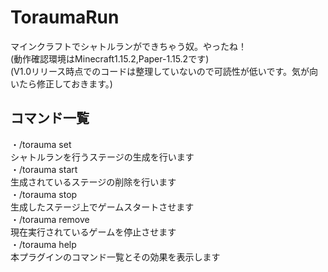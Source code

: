 # ToraumaRun
マインクラフトでシャトルランができちゃう奴。やったね！  
(動作確認環境はMinecraft1.15.2,Paper-1.15.2です)  
(V1.0リリース時点でのコードは整理していないので可読性が低いです。気が向いたら修正しておきます。)  
  
## コマンド一覧  
・/torauma set  
シャトルランを行うステージの生成を行います  
・/torauma start  
生成されているステージの削除を行います  
・/torauma stop  
生成したステージ上でゲームスタートさせます  
・/torauma remove  
現在実行されているゲームを停止させます  
・/torauma help  
本プラグインのコマンド一覧とその効果を表示します  
